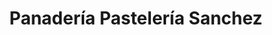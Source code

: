 ---
title: "Panadería Pastelería Sanchez"
url: /turre/panaderia-pasteleria-sanchez/
shop: pastelería
---